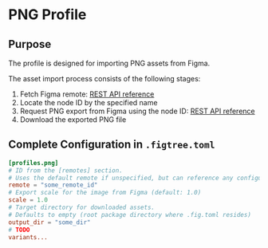 # PNG Profile

## Purpose

The profile is designed for importing PNG assets from Figma.

The asset import process consists of the following stages:
1. Fetch Figma remote: [REST API reference](https://www.figma.com/developers/api#get-file-nodes-endpoint)
1. Locate the node ID by the specified name
1. Request PNG export from Figma using the node ID: [REST API reference](https://www.figma.com/developers/api#get-images-endpoint)
1. Download the exported PNG file

## Complete Configuration in `.figtree.toml`

```toml
[profiles.png]
# ID from the [remotes] section. 
# Uses the default remote if unspecified, but can reference any configured remote
remote = "some_remote_id"
# Export scale for the image from Figma (default: 1.0)
scale = 1.0
# Target directory for downloaded assets. 
# Defaults to empty (root package directory where .fig.toml resides)
output_dir = "some_dir"
# TODO
variants...
```
